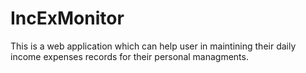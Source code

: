 # IncExMonitor
This is a web application which can help user in maintining their daily income expenses records for their personal managments.
